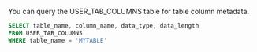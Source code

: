 

You can query the USER_TAB_COLUMNS table for table column metadata.
```sql
SELECT table_name, column_name, data_type, data_length
FROM USER_TAB_COLUMNS
WHERE table_name = 'MYTABLE'

```